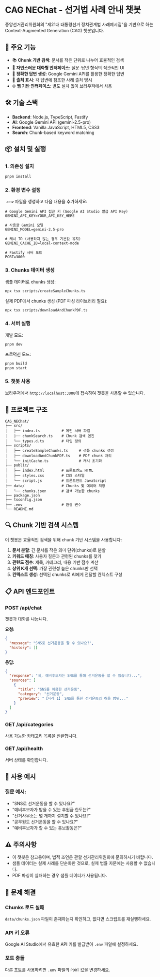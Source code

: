 # CAG NEChat - 선거법 사례 안내 챗봇

중앙선거관리위원회의 "제21대 대통령선거 정치관계법 사례예시집"을 기반으로 하는 Context-Augmented Generation (CAG) 챗봇입니다.

## 🚀 주요 기능

- 📚 **Chunk 기반 검색**: 문서를 작은 단위로 나누어 효율적인 검색
- 💬 **자연스러운 대화형 인터페이스**: 질문-답변 형식의 직관적인 UI
- 🎯 **정확한 답변 생성**: Google Gemini API를 활용한 정확한 답변
- 📍 **출처 표시**: 각 답변에 참조한 사례 출처 명시
- 🌐 **웹 기반 인터페이스**: 별도 설치 없이 브라우저에서 사용

## 🛠️ 기술 스택

- **Backend**: Node.js, TypeScript, Fastify
- **AI**: Google Gemini API (gemini-2.5-pro)
- **Frontend**: Vanilla JavaScript, HTML5, CSS3
- **Search**: Chunk-based keyword matching

## 📦 설치 및 실행

### 1. 의존성 설치

```bash
pnpm install
```

### 2. 환경 변수 설정

`.env` 파일을 생성하고 다음 내용을 추가하세요:

```env
# Google Gemini API 접근 키 (Google AI Studio 발급 API Key)
GEMINI_API_KEY=YOUR_API_KEY_HERE

# 사용할 Gemini 모델
GEMINI_MODEL=gemini-2.5-pro

# 캐시 ID (사용하지 않는 경우 기본값 유지)
GEMINI_CACHE_ID=local-context-mode

# Fastify 서버 포트
PORT=3000
```

### 3. Chunks 데이터 생성

샘플 데이터로 chunks 생성:
```bash
npx tsx scripts/createSampleChunks.ts
```

실제 PDF에서 chunks 생성 (PDF 파싱 라이브러리 필요):
```bash
npx tsx scripts/downloadAndChunkPDF.ts
```

### 4. 서버 실행

개발 모드:
```bash
pnpm dev
```

프로덕션 모드:
```bash
pnpm build
pnpm start
```

### 5. 챗봇 사용

브라우저에서 `http://localhost:3000`에 접속하여 챗봇을 사용할 수 있습니다.

## 📂 프로젝트 구조

```
CAG_NEChat/
├── src/
│   ├── index.ts          # 메인 서버 파일
│   ├── chunkSearch.ts    # Chunk 검색 엔진
│   └── types.d.ts        # 타입 정의
├── scripts/
│   ├── createSampleChunks.ts     # 샘플 chunks 생성
│   ├── downloadAndChunkPDF.ts    # PDF chunk 처리
│   └── initCache.ts              # 캐시 초기화
├── public/
│   ├── index.html        # 프론트엔드 HTML
│   ├── styles.css        # CSS 스타일
│   └── script.js         # 프론트엔드 JavaScript
├── data/                 # Chunks 및 데이터 저장
│   └── chunks.json       # 검색 가능한 chunks
├── package.json
├── tsconfig.json
├── .env                  # 환경 변수
└── README.md
```

## 🔍 Chunk 기반 검색 시스템

이 챗봇은 효율적인 검색을 위해 chunk 기반 시스템을 사용합니다:

1. **문서 분할**: 긴 문서를 작은 의미 단위(chunks)로 분할
2. **키워드 매칭**: 사용자 질문과 관련된 chunks를 찾기
3. **관련도 점수**: 제목, 카테고리, 내용 기반 점수 계산
4. **상위 K개 선택**: 가장 관련성 높은 chunks만 선택
5. **컨텍스트 생성**: 선택된 chunks로 AI에게 전달할 컨텍스트 구성

## 📋 API 엔드포인트

### POST /api/chat
챗봇과 대화를 나눕니다.

**요청:**
```json
{
  "message": "SNS로 선거운동을 할 수 있나요?",
  "history": []
}
```

**응답:**
```json
{
  "response": "네, 예비후보자는 SNS를 통해 선거운동을 할 수 있습니다...",
  "sources": [
    {
      "title": "SNS를 이용한 선거운동",
      "category": "선거운동",
      "preview": "【사례 1】 SNS를 통한 선거운동의 허용 범위..."
    }
  ]
}
```

### GET /api/categories
사용 가능한 카테고리 목록을 반환합니다.

### GET /api/health
서버 상태를 확인합니다.

## 🎯 사용 예시

### 질문 예시:
- "SNS로 선거운동을 할 수 있나요?"
- "예비후보자가 받을 수 있는 후원금 한도는?"
- "선거사무소는 몇 개까지 설치할 수 있나요?"
- "공무원도 선거운동을 할 수 있나요?"
- "예비후보자가 할 수 있는 홍보활동은?"

## ⚠️ 주의사항

- 이 챗봇은 참고용이며, 법적 조언은 관할 선거관리위원회에 문의하시기 바랍니다.
- 샘플 데이터는 실제 사례를 단순화한 것으로, 실제 법률 자문에는 사용할 수 없습니다.
- PDF 파싱이 실패하는 경우 샘플 데이터가 사용됩니다.

## 🔧 문제 해결

### Chunks 로드 실패
`data/chunks.json` 파일이 존재하는지 확인하고, 없다면 스크립트를 재실행하세요.

### API 키 오류
Google AI Studio에서 유효한 API 키를 발급받아 `.env` 파일에 설정하세요.

### 포트 충돌
다른 포트를 사용하려면 `.env` 파일의 `PORT` 값을 변경하세요.